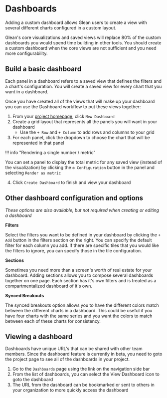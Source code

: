 # Dashboards

Adding a custom dashboard allows Glean users to create a view with several different charts configured in a custom layout.

Glean's core visualizations and saved views will replace 80% of the custom dashboards you would spend time building in other tools.  You should create a custom dashboard when the core views are not sufficient and you need more configurability.

## Build a basic dashboard

Each panel in a dashboard refers to a saved view that defines the filters and a chart's configuration.  You will create a saved view for every chart that you want in a dashboard.

Once you have created all of the views that will make up your dashboard you can use the Dashboard workflow to put these views together:

1. From your [project homepage](https://glean.io/app/), click `New Dashboard`
2. Create a grid layout that represents all the panels you will want in your dashboard
    - Use the `+ Row`  and `+ Column` to add rows and columns to your grid
3. For each panel, click the dropdown to choose the chart that will be represented in that panel
    
!!! info "Rendering a single number / metric"

You can set a panel to display the total metric for any saved view (instead of the visualization) by clicking the `⚙️ Configuration` button in the panel and selecting `Render as metric`
    
    
4. Click `Create Dashboard` to finish and view your dashboard

## Other dashboard configuration and options

*These options are also available, but not required when creating or editing a dashboard*

**Filters**

Select the filters you want to be defined in your dashboard by clicking the `+ Add` button in the filters section on the right.  You can specify the default filter for each column you add.  If there are specific tiles that you would like the filters to ignore, you can specify those in the tile configuration.

**Sections**

Sometimes you need more than a screen's worth of real estate for your dashboard.  Adding sections allows you to compose several dashboards together on one page.  Each section has it's own filters and is treated as a compartmentalized dashboard of it's own.

**Synced Breakouts**

The synced breakouts option allows you to have the different colors match between the different charts in a dashboard.  This could be useful if you have four charts with the same series and you want the colors to match between each of these charts for consistency.

## Viewing a dashboard

Dashboards have unique URL's that can be shared with other team members.  Since the dashboard feature is currently in beta, you need to goto the project page to see all of the dashboards in your project.

1. Go to the `Dashboards` page using the link on the navigation side bar
2. From the list of dashboards, you can select the View Dashboard icon to goto the dashboard
3. The URL from the dashboard can be bookmarked or sent to others in your organization to more quickly access the dashboard
